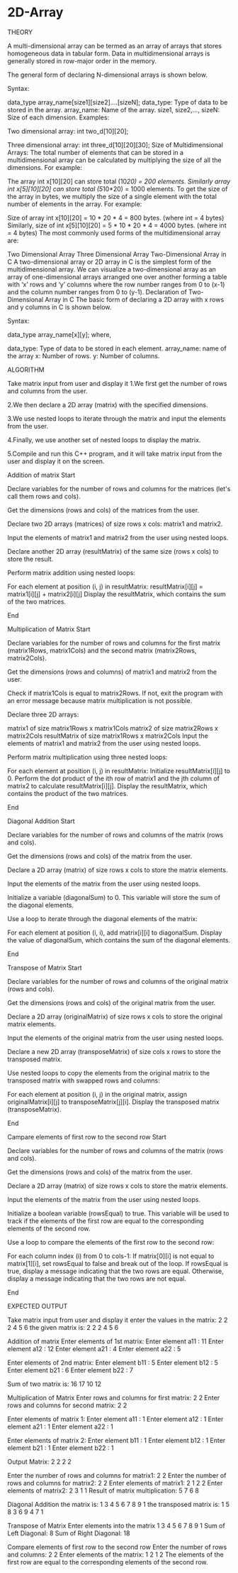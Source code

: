 # 2D-Array

THEORY

A multi-dimensional array can be termed as an array of arrays that stores homogeneous data in tabular form. Data in multidimensional arrays is generally stored in row-major order in the memory.

The general form of declaring N-dimensional arrays is shown below.

Syntax:


data_type array_name[size1][size2]....[sizeN];
data_type: Type of data to be stored in the array.
array_name: Name of the array.
size1, size2,…, sizeN: Size of each dimension.
Examples:

Two dimensional array: int two_d[10][20];

Three dimensional array: int three_d[10][20][30];
Size of Multidimensional Arrays:
The total number of elements that can be stored in a multidimensional array can be calculated by multiplying the size of all the dimensions.
For example:

The array int x[10][20] can store total (10*20) = 200 elements.
Similarly array int x[5][10][20] can store total (5*10*20) = 1000 elements.
To get the size of the array in bytes, we multiply the size of a single element with the total number of elements in the array.
For example:

Size of array int x[10][20] = 10 * 20 * 4  = 800 bytes.      (where int = 4 bytes)
Similarly, size of int x[5][10][20] = 5 * 10 * 20 * 4 = 4000 bytes.      (where int = 4 bytes)
The most commonly used forms of the multidimensional array are:

Two Dimensional Array
Three Dimensional Array
Two-Dimensional Array in C
A two-dimensional array or 2D array in C is the simplest form of the multidimensional array. We can visualize a two-dimensional array as an array of one-dimensional arrays arranged one over another forming a table with ‘x’ rows and ‘y’ columns where the row number ranges from 0 to (x-1) and the column number ranges from 0 to (y-1).
Declaration of Two-Dimensional Array in C
The basic form of declaring a 2D array with x rows and y columns in C is shown below.

Syntax:

data_type array_name[x][y];
where,

data_type: Type of data to be stored in each element.
array_name: name of the array
x: Number of rows.
y: Number of columns.

ALGORITHM

Take matrix input from user and display it
1.We first get the number of rows and columns from the user.

2.We then declare a 2D array (matrix) with the specified dimensions.

3.We use nested loops to iterate through the matrix and input the elements from the user.

4.Finally, we use another set of nested loops to display the matrix.

5.Compile and run this C++ program, and it will take matrix input from the user and display it on the screen.

Addition of matrix
Start

Declare variables for the number of rows and columns for the matrices (let's call them rows and cols).

Get the dimensions (rows and cols) of the matrices from the user.

Declare two 2D arrays (matrices) of size rows x cols: matrix1 and matrix2.

Input the elements of matrix1 and matrix2 from the user using nested loops.

Declare another 2D array (resultMatrix) of the same size (rows x cols) to store the result.

Perform matrix addition using nested loops:

For each element at position (i, j) in resultMatrix:
resultMatrix[i][j] = matrix1[i][j] + matrix2[i][j]
Display the resultMatrix, which contains the sum of the two matrices.

End

Multiplication of Matrix
Start

Declare variables for the number of rows and columns for the first matrix (matrix1Rows, matrix1Cols) and the second matrix (matrix2Rows, matrix2Cols).

Get the dimensions (rows and columns) of matrix1 and matrix2 from the user.

Check if matrix1Cols is equal to matrix2Rows. If not, exit the program with an error message because matrix multiplication is not possible.

Declare three 2D arrays:

matrix1 of size matrix1Rows x matrix1Cols
matrix2 of size matrix2Rows x matrix2Cols
resultMatrix of size matrix1Rows x matrix2Cols
Input the elements of matrix1 and matrix2 from the user using nested loops.

Perform matrix multiplication using three nested loops:

For each element at position (i, j) in resultMatrix:
Initialize resultMatrix[i][j] to 0.
Perform the dot product of the ith row of matrix1 and the jth column of matrix2 to calculate resultMatrix[i][j].
Display the resultMatrix, which contains the product of the two matrices.

End

Diagonal Addition
Start

Declare variables for the number of rows and columns of the matrix (rows and cols).

Get the dimensions (rows and cols) of the matrix from the user.

Declare a 2D array (matrix) of size rows x cols to store the matrix elements.

Input the elements of the matrix from the user using nested loops.

Initialize a variable (diagonalSum) to 0. This variable will store the sum of the diagonal elements.

Use a loop to iterate through the diagonal elements of the matrix:

For each element at position (i, i), add matrix[i][i] to diagonalSum.
Display the value of diagonalSum, which contains the sum of the diagonal elements.

End

Transpose of Matrix
Start

Declare variables for the number of rows and columns of the original matrix (rows and cols).

Get the dimensions (rows and cols) of the original matrix from the user.

Declare a 2D array (originalMatrix) of size rows x cols to store the original matrix elements.

Input the elements of the original matrix from the user using nested loops.

Declare a new 2D array (transposeMatrix) of size cols x rows to store the transposed matrix.

Use nested loops to copy the elements from the original matrix to the transposed matrix with swapped rows and columns:

For each element at position (i, j) in the original matrix, assign originalMatrix[i][j] to transposeMatrix[j][i].
Display the transposed matrix (transposeMatrix).

End

Campare elements of first row to the second row
Start

Declare variables for the number of rows and columns of the matrix (rows and cols).

Get the dimensions (rows and cols) of the matrix from the user.

Declare a 2D array (matrix) of size rows x cols to store the matrix elements.

Input the elements of the matrix from the user using nested loops.

Initialize a boolean variable (rowsEqual) to true. This variable will be used to track if the elements of the first row are equal to the corresponding elements of the second row.

Use a loop to compare the elements of the first row to the second row:

For each column index (i) from 0 to cols-1:
If matrix[0][i] is not equal to matrix[1][i], set rowsEqual to false and break out of the loop.
If rowsEqual is true, display a message indicating that the two rows are equal. Otherwise, display a message indicating that the two rows are not equal.

End

EXPECTED OUTPUT

Take matrix input from user and display it
enter the values in the matrix:
2
2
2
4
5
6
the given matrix is:
2 2
2 4
5 6


Addition of matrix
Enter elements of 1st matrix:
Enter element a11 : 11
Enter element a12 : 12
Enter element a21 : 4
Enter element a22 : 5

Enter elements of 2nd matrix:
Enter element b11 : 5
Enter element b12 : 5
Enter element b21 : 6
Enter element b22 : 7

Sum of two matrix is:
16  17
10  12


Multiplication of Matrix
Enter rows and columns for first matrix:  2
2
Enter rows and columns for second matrix:  2
2

Enter elements of matrix 1: Enter element a11 : 1
Enter element a12 : 1
Enter element a21 : 1
Enter element a22 : 1

Enter elements of matrix 2: Enter element b11 : 1
Enter element b12 : 1
Enter element b21 : 1
Enter element b22 : 1

Output Matrix:   2 2  2 2


Enter the number of rows and columns for matrix1: 2
2
Enter the number of rows and columns for matrix2: 2
2
Enter elements of matrix1:
2
1
2
2
Enter elements of matrix2:
2
3
1
1
Result of matrix multiplication:
5 7
6 8


Diagonal Addition
the matrix is:
1 3 4
5 6 7
8 9 1
the  transposed matrix is:
1 5 8
3 6 9
4 7 1


Transpose of Matrix
Enter elements into the matrix 
1 3 4
5 6 7
8 9 1
Sum of Left Diagonal: 8
Sum of Right Diagonal: 18

Compare elements of first row to the second row
Enter the number of rows and columns: 2
2
Enter elements of the matrix:
1 2
1 2
The elements of the first row are equal to the corresponding elements of the second row.
